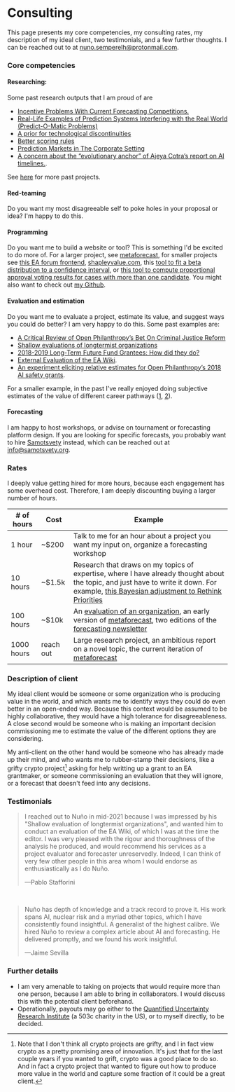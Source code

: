 Consulting
==========

This page presents my core competencies, my consulting rates, my description of my ideal client, two testimonials, and a few further thoughts. I can be reached out to at nuno.semperelh@protonmail.com.

### Core competencies

#### Researching: 

Some past research outputs that I am proud of are 

- [Incentive Problems With Current Forecasting Competitions.](https://forum.effectivealtruism.org/posts/ztmBA8v6KvGChxw92/incentive-problems-with-current-forecasting-competitions)
- [Real-Life Examples of Prediction Systems Interfering with the Real World (Predict-O-Matic Problems)](https://www.lesswrong.com/posts/6bSjRezJDxR2omHKE/real-life-examples-of-prediction-systems-interfering-with)
- [A prior for technological discontinuities](https://www.lesswrong.com/posts/FaCqw2x59ZFhMXJr9/a-prior-for-technological-discontinuities)
- [Better scoring rules](https://github.com/SamotsvetyForecasting/optimal-scoring)
- [Prediction Markets in The Corporate Setting](https://forum.effectivealtruism.org/posts/dQhjwHA7LhfE8YpYF/prediction-markets-in-the-corporate-setting)
- [A concern about the “evolutionary anchor” of Ajeya Cotra’s report on AI timelines.](https://forum.effectivealtruism.org/posts/FHTyixYNnGaQfEexH/a-concern-about-the-evolutionary-anchor-of-ajeya-cotra-s). 

See [here](https://forum.effectivealtruism.org/users/nunosempere?sortedBy=top) for more past projects.

#### Red-teaming

Do you want my most disagreeable self to poke holes in your proposal or idea? I'm happy to do this.

#### Programming

Do you want me to build a website or tool? This is something I'd be excited to do more of. For a larger project, see [metaforecast](https://metaforecast.org/), for smaller projects see [this EA forum frontend](https://forum.nunosempere.com), [shapleyvalue.com](https://shapleyvalue.com/), this [tool to fit a beta distribution to a confidence interval](https://nunosempere.com/blog/2023/03/15/fit-beta/), or [this tool to compute proportional approval voting results for cases with more than one candidate](https://nunosempere.github.io/ea/ProportionalApprovalVoting.html). You might also want to check out [my Github](https://github.com/NunoSempere/).

#### Evaluation and estimation

Do you want me to evaluate a project, estimate its value, and suggest ways you could do better? I am very happy to do this. Some past examples are:

- [A Critical Review of Open Philanthropy’s Bet On Criminal Justice Reform](https://forum.effectivealtruism.org/posts/h2N9qEbvQ6RHABcae/a-critical-review-of-open-philanthropy-s-bet-on-criminal)
- [Shallow evaluations of longtermist organizations](https://forum.effectivealtruism.org/posts/xmmqDdGqNZq5RELer/shallow-evaluations-of-longtermist-organizations)
- [2018-2019 Long-Term Future Fund Grantees: How did they do?](https://forum.effectivealtruism.org/posts/Ps8ecFPBzSrkLC6ip/2018-2019-long-term-future-fund-grantees-how-did-they-do)
- [External Evaluation of the EA Wiki](https://forum.effectivealtruism.org/posts/kTLR23dFRB5pJryvZ/external-evaluation-of-the-ea-wiki).
- [An experiment eliciting relative estimates for Open Philanthropy’s 2018 AI safety grants](https://forum.effectivealtruism.org/posts/EPhDMkovGquHtFq3h/an-experiment-eliciting-relative-estimates-for-open).

For a smaller example, in the past I've really enjoyed doing subjective estimates of the value of different career pathways ([1](https://docs.google.com/spreadsheets/d/1QHBaCjf17C1VF_-su-7xHqz1UCwFrlPyCojiN1xzCi0/edit#gid=0), [2](https://docs.google.com/spreadsheets/d/1qvNGkpt9ztOfIYEPXAXJT62wiPQFG9CKm8yGlSHO1Yo/edit#gid=0)).

#### Forecasting

I am happy to host workshops, or advise on tournament or forecasting platform design. If you are looking for specific forecasts, you probably want to hire [Samotsvety](https://samotsvety.org/) instead, which can be reached out at info@samotsvety.org.

### Rates

I deeply value getting hired for more hours, because each engagement has some overhead cost. Therefore, I am deeply discounting buying a larger number of hours.

| # of hours | Cost  | Example                                                                                        |
|------------|-------|------------------------------------------------------------------------------------------------|
| 1 hour     | ~$200       | Talk to me for an hour about a project you want my input on, organize a forecasting workshop |
| 10 hours   | ~$1.5k      | Research that draws on my topics of expertise, where I have already thought about the topic, and just have to write it down. For example, [this Bayesian adjustment to Rethink Priorities](https://nunosempere.com/blog/2023/02/19/bayesian-adjustment-to-rethink-priorities-welfare-range-estimates/)  |
| 100 hours  | ~$10k       | An [evaluation of an organization](https://forum.effectivealtruism.org/posts/kTLR23dFRB5pJryvZ/external-evaluation-of-the-ea-wiki), an early version of [metaforecast](https://metaforecast.org), two editions of the [forecasting newsletter](https://forecasting.substack.com/) |
| 1000 hours | reach out  | Large research project, an ambitious report on a novel topic, the current iteration of [metaforecast](https://metaforecast.org) |

### Description of client

My ideal client would be someone or some organization who is producing value in the world, and which wants me to identify ways they could do even better in an open-ended way. Because this context would be assumed to be highly collaborative, they would have a high tolerance for disagreeableness. A close second would be someone who is making an important decision commissioning me to estimate the value of the different options they are considering. 

My anti-client on the other hand would be someone who has already made up their mind, and who wants me to rubber-stamp their decisions, like a grifty crypto project[^1] asking for help writting up a grant to an EA grantmaker, or someone commissioning an evaluation that they will ignore, or a forecast that doesn't feed into any decisions.

### Testimonials

> I reached out to Nuño in mid-2021 because I was impressed by his "Shallow evaluation of longtermist organizations", and wanted him to conduct an evaluation of the EA Wiki, of which I was at the time the editor. I was very pleased with the rigour and thoroughness of the analysis he produced, and would recommend his services as a project evaluator and forecaster unreservedly. Indeed, I can think of very few other people in this area whom I would endorse as enthusiastically as I do Nuño.
> 
> &mdash;Pablo Stafforini

<br>

> Nuño has depth of knowledge and a track record to prove it. His work spans AI, nuclear risk and a myriad other topics, which I have consistently found insightful. A generalist of the highest calibre.
> We hired Nuño to review a complex article about AI and forecasting. He delivered promptly, and we found his work insightful.
> 
> &mdash;Jaime Sevilla

###  Further details

- I am very amenable to taking on projects that would require more than one person, because I am able to bring in collaborators. I would discuss this with the potential client beforehand.
- Operationally, payouts may go either to the [Quantified Uncertainty Research Institute](https://quantifieduncertainty.org/) (a 503c charity in the US), or to myself directly, to be decided.

[^1]: Note that I don't think all crypto projects are grifty, and I in fact view crypto as a pretty promising area of innovation. It's just that for the last couple years if you wanted to grift, crypto was a good place to do so. And in fact a crypto project that wanted to figure out how to produce more value in the world and capture some fraction of it could be a great client.
